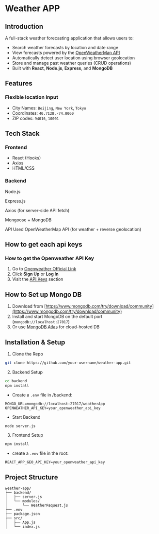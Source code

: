 # Weather APP
## Introduction
A full-stack weather forecasting application that allows users to:
- Search weather forecasts by location and date range
- View forecasts powered by the [OpenWeatherMap API](https://openweathermap.org/api)
- Automatically detect user location using browser geolocation
- Store and manage past weather queries (CRUD operations)
- Built with **React**, **Node.js**, **Express**, and **MongoDB**

## Features
### **Flexible location input**
- City Names: `Beijing`, `New York`, `Tokyo`
- Coordinates: `40.7128,-74.0060`
- ZIP codes: `94016`, `10001`

## Tech Stack 
### Frontend
- React (Hooks)
- Axios
- HTML/CSS

### Backend
Node.js

Express.js

Axios (for server-side API fetch)

Mongoose + MongoDB

API Used
OpenWeatherMap API (for weather + reverse geolocation)
## How to get each api keys
### How to get the Openweather API Key
1. Go to [Openweather Official Link](https://home.openweathermap.org/users/sign_up)
2. Click **Sign Up** or **Log In**
3. Visit the [API Keys](https://home.openweathermap.org/api_keys) section

## How to Set up Mongo DB
1. Download from [https://www.mongodb.com/try/download/community](https://www.mongodb.com/try/download/community)
2. Install and start MongoDB on the default port (`mongodb://localhost:27017`)
3. Or use [MongoDB Atlas](https://www.mongodb.com/cloud/atlas) for cloud-hosted DB

## Installation & Setup
1. Clone the Repo

```bash
git clone https://github.com/your-username/weather-app.git
```

2. Backend Setup
```bash
cd backend
npm install

```
- Create a `.env` file in /backend:
```env
MONGO_URL=mongodb://localhost:27017/weatherApp
OPENWEATHER_API_KEY=your_openweather_api_key

```
- Start Backend
```bash
node server.js
```
3. Frontend Setup
```bash
npm install
```
- create a `.env` file in the root:
```env
REACT_APP_GEO_API_KEY=your_openweather_api_key

```

## Project Structure
```pgsql
weather-app/
├── backend/
│   ├── server.js
│   └── modules/
│       └── WeatherRequest.js
├── .env
├── package.json
├── src/
│   ├── App.js
│   └── index.js

```

